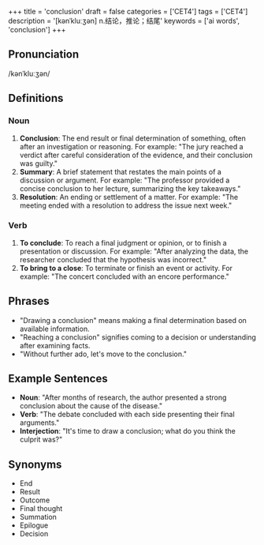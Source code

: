 +++
title = 'conclusion'
draft = false
categories = ['CET4']
tags = ['CET4']
description = '[kənˈkluːʒən] n.结论，推论；结尾'
keywords = ['ai words', 'conclusion']
+++

## Pronunciation
/kənˈkluːʒən/

## Definitions
### Noun
1. **Conclusion**: The end result or final determination of something, often after an investigation or reasoning. For example: "The jury reached a verdict after careful consideration of the evidence, and their conclusion was guilty."
2. **Summary**: A brief statement that restates the main points of a discussion or argument. For example: "The professor provided a concise conclusion to her lecture, summarizing the key takeaways."
3. **Resolution**: An ending or settlement of a matter. For example: "The meeting ended with a resolution to address the issue next week."

### Verb
1. **To conclude**: To reach a final judgment or opinion, or to finish a presentation or discussion. For example: "After analyzing the data, the researcher concluded that the hypothesis was incorrect."
2. **To bring to a close**: To terminate or finish an event or activity. For example: "The concert concluded with an encore performance."

## Phrases
- "Drawing a conclusion" means making a final determination based on available information.
- "Reaching a conclusion" signifies coming to a decision or understanding after examining facts.
- "Without further ado, let's move to the conclusion."

## Example Sentences
- **Noun**: "After months of research, the author presented a strong conclusion about the cause of the disease."
- **Verb**: "The debate concluded with each side presenting their final arguments."
- **Interjection**: "It's time to draw a conclusion; what do you think the culprit was?"

## Synonyms
- End
- Result
- Outcome
- Final thought
- Summation
- Epilogue
- Decision
